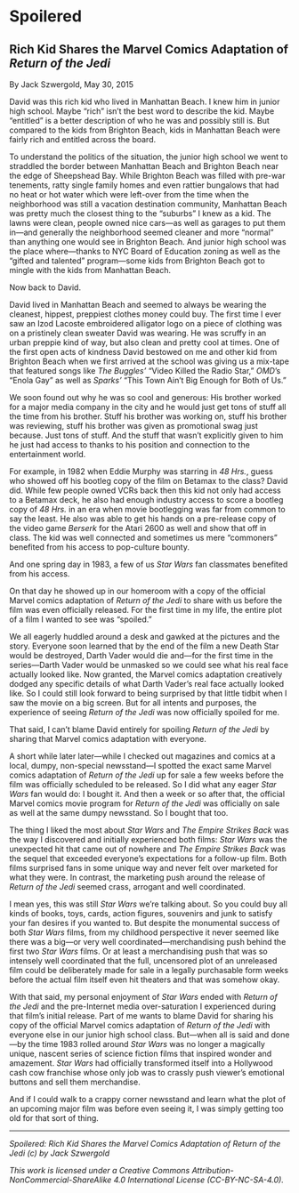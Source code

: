 # Spoilered
## Rich Kid Shares the Marvel Comics Adaptation of *Return of the Jedi*

By Jack Szwergold, May 30, 2015

David was this rich kid who lived in Manhattan Beach. I knew him in junior high school. Maybe “rich” isn’t the best word to describe the kid. Maybe “entitled” is a better description of who he was and possibly still is. But compared to the kids from Brighton Beach, kids in Manhattan Beach were fairly rich and entitled across the board.

To understand the politics of the situation, the junior high school we went to straddled the border between Manhattan Beach and Brighton Beach near the edge of Sheepshead Bay. While Brighton Beach was filled with pre-war tenements, ratty single family homes and even rattier bungalows that had no heat or hot water which were left-over from the time when the neighborhood was still a vacation destination community, Manhattan Beach was pretty much the closest thing to the “suburbs” I knew as a kid. The lawns were clean, people owned nice cars—as well as garages to put them in—and generally the neighborhood seemed cleaner and more “normal” than anything one would see in Brighton Beach. And junior high school was the place where—thanks to NYC Board of Education zoning as well as the “gifted and talented” program—some kids from Brighton Beach got to mingle with the kids from Manhattan Beach.

Now back to David.

David lived in Manhattan Beach and seemed to always be wearing the cleanest, hippest, preppiest clothes money could buy. The first time I ever saw an Izod Lacoste embroidered alligator logo on a piece of clothing was on a pristinely clean sweater David was wearing. He was scruffy in an urban preppie kind of way, but also clean and pretty cool at times. One of the first open acts of kindness David bestowed on me and other kid from Brighton Beach when we first arrived at the school was giving us a mix-tape that featured songs like *The Buggles’* “Video Killed the Radio Star,” *OMD*’s “Enola Gay” as well as *Sparks’* “This Town Ain’t Big Enough for Both of Us.”

We soon found out why he was so cool and generous: His brother worked for a major media company in the city and he would just get tons of stuff all the time from his brother. Stuff his brother was working on, stuff his brother was reviewing, stuff his brother was given as promotional swag just because. Just tons of stuff. And the stuff that wasn’t explicitly given to him he just had access to thanks to his position and connection to the entertainment world.

For example, in 1982 when Eddie Murphy was starring in *48 Hrs.*, guess who showed off his bootleg copy of the film on Betamax to the class? David did. While few people owned VCRs back then this kid not only had access to a Betamax deck, he also had enough industry access to score a bootleg copy of *48 Hrs.* in an era when movie bootlegging was far from common to say the least. He also was able to get his hands on a pre-release copy of the video game *Berserk* for the Atari 2600 as well and show that off in class. The kid was well connected and sometimes us mere “commoners” benefited from his access to pop-culture bounty.

And one spring day in 1983, a few of us *Star Wars* fan classmates benefited from his access.

On that day he showed up in our homeroom with a copy of the official Marvel comics adaptation of *Return of the Jedi* to share with us before the film was even officially released. For the first time in my life, the entire plot of a film I wanted to see was “spoiled.”

We all eagerly huddled around a desk and gawked at the pictures and the story. Everyone soon learned that by the end of the film a new Death Star would be destroyed, Darth Vader would die and—for the first time in the series—Darth Vader would be unmasked so we could see what his real face actually looked like. Now granted, the Marvel comics adaptation creatively dodged any specific details of what Darth Vader’s real face actually looked like. So I could still look forward to being surprised by that little tidbit when I saw the movie on a big screen. But for all intents and purposes, the experience of seeing *Return of the Jedi* was now officially spoiled for me.

That said, I can’t blame David entirely for spoiling *Return of the Jedi* by sharing that Marvel comics adaptation with everyone.

A short while later later—while I checked out magazines and comics at a local, dumpy, non-special newsstand—I spotted the exact same Marvel comics adaptation of *Return of the Jedi* up for sale a few weeks before the film was officially scheduled to be released. So I did what any eager *Star Wars* fan would do: I bought it. And then a week or so after that, the official Marvel comics movie program for *Return of the Jedi* was officially on sale as well at the same dumpy newsstand. So I bought that too.

The thing I liked the most about *Star Wars* and *The Empire Strikes Back* was the way I discovered and initially experienced both films: *Star Wars* was the unexpected hit that came out of nowhere and *The Empire Strikes Back* was the sequel that exceeded everyone’s expectations for a follow-up film. Both films surprised fans in some unique way and never felt over marketed for what they were. In contrast, the marketing push around the release of *Return of the Jedi* seemed crass, arrogant and well coordinated.

I mean yes, this was still *Star Wars* we’re talking about. So you could buy all kinds of books, toys, cards, action figures, souvenirs and junk to satisfy your fan desires if you wanted to. But despite the monumental success of both *Star Wars* films, from my childhood perspective it never seemed like there was a big—or very well coordinated—merchandising push behind the first two *Star Wars* films. Or at least a merchandising push that was so intensely well coordinated that the full, uncensored plot of an unreleased film could be deliberately made for sale in a legally purchasable form weeks before the actual film itself even hit theaters and that was somehow okay.

With that said, my personal enjoyment of *Star Wars* ended with *Return of the Jedi* and the pre-Internet media over-saturation I experienced during that film’s initial release. Part of me wants to blame David for sharing his copy of the official Marvel comics adaptation of *Return of the Jedi* with everyone else in our junior high school class. But—when all is said and done—by the time 1983 rolled around *Star Wars* was no longer a magically unique, nascent series of science fiction films that inspired wonder and amazement. *Star Wars* had officially transformed itself into a Hollywood cash cow franchise whose only job was to crassly push viewer’s emotional buttons and sell them merchandise.

And if I could walk to a crappy corner newsstand and learn what the plot of an upcoming major film was before even seeing it, I was simply getting too old for that sort of thing.

***

*Spoilered: Rich Kid Shares the Marvel Comics Adaptation of Return of the Jedi (c) by Jack Szwergold*

*This work is licensed under a Creative Commons Attribution-NonCommercial-ShareAlike 4.0 International License (CC-BY-NC-SA-4.0).*